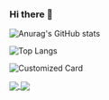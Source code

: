 ### Hi there 👋

<!--
**Code-Newborn/Code-Newborn** is a ✨ _special_ ✨ repository because its `README.md` (this file) appears on your GitHub profile.

Here are some ideas to get you started:

- 🔭 I’m currently working on ...
- 🌱 I’m currently learning ...
- 👯 I’m looking to collaborate on ...
- 🤔 I’m looking for help with ...
- 💬 Ask me about ...
- 📫 How to reach me: ...
- 😄 Pronouns: ...
- ⚡ Fun fact: ...
-->

![Anurag's GitHub stats](https://github-readme-stats.vercel.app/api?username=Code-Newborn&show_icons=true&theme=calm)

![Top Langs](https://github-readme-stats.vercel.app/api/top-langs/?username=Code-Newborn&layout=compact)

![Customized Card](https://github-readme-stats.vercel.app/api/pin?username=Code-Newborn&repo=DDPG&show_owner=true&title_color=fff&icon_color=f9f9f9&text_color=9f9f9f&bg_color=151515)


<a href="https://github.com/Code-Newborn/DDPG">
  <img align="center" src="https://github-readme-stats.vercel.app/api/pin/?username=Code-Newborn&repo=PSO" />
</a>
<a href="https://github.com/Code-Newborn/PSO">
  <img align="center" src="https://github-readme-stats.vercel.app/api/pin/?username=Code-Newborn&repo=PSO" />
</a>
